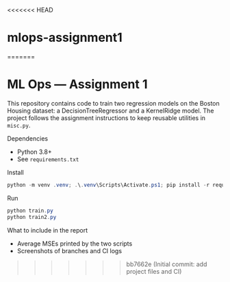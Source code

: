 <<<<<<< HEAD
# mlops-assignment1
=======
# ML Ops — Assignment 1

This repository contains code to train two regression models on the Boston Housing dataset: a DecisionTreeRegressor and a KernelRidge model. The project follows the assignment instructions to keep reusable utilities in `misc.py`.

Dependencies
 - Python 3.8+
 - See `requirements.txt`

Install

```powershell
python -m venv .venv; .\.venv\Scripts\Activate.ps1; pip install -r requirements.txt
```

Run

```powershell
python train.py
python train2.py
```

What to include in the report
- Average MSEs printed by the two scripts
- Screenshots of branches and CI logs
>>>>>>> bb7662e (Initial commit: add project files and CI)

